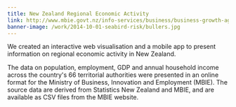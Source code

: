 ```yaml
---
title: New Zealand Regional Economic Activity
link: http://www.mbie.govt.nz/info-services/business/business-growth-agenda/regions/interactive-web-tool
banner-image: /work/2014-10-01-seabird-risk/bullers.jpg
---
```


We created an interactive web visualisation and a mobile app to present information on regional economic activity in New Zealand. 

The data on population, employment, GDP and annual household income across the country's 66 territorial authorities were presented in an online format for the Ministry of Business, Innovation and Employment (MBIE). The source data are derived from Statistics New Zealand and MBIE, and are available as CSV files from the MBIE website. 



<!--more-->